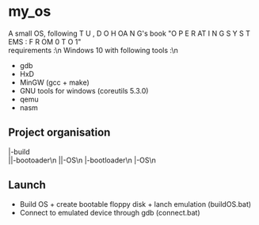 # my_os
A small OS, following T U , D O H OA N G's book "O P E R AT I N G S Y S T EMS : F R OM 0 T O 1"<br>
requirements :\n
Windows 10 with following tools :\n
  - gdb
  - HxD
  - MinGW (gcc + make)
  - GNU tools for windows (coreutils 5.3.0)
  - qemu
  - nasm  
## Project organisation
|-build<br>
||-bootoader\n
||-OS\n
|-bootloader\n
|-OS\n
## Launch
  - Build OS + create bootable floppy disk + lanch emulation (buildOS.bat)
  - Connect to emulated device through gdb (connect.bat)
